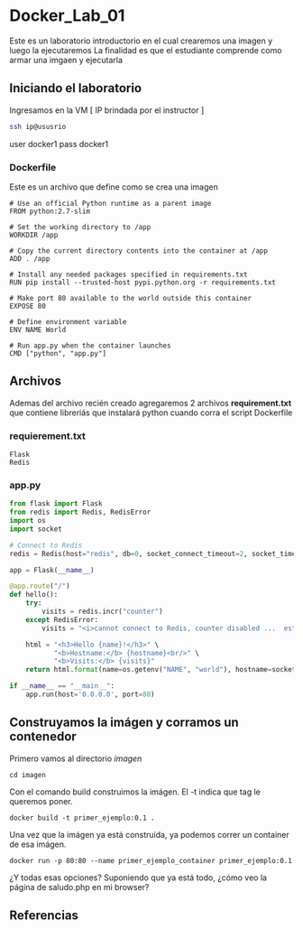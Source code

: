 # Docker_Lab_01

Este es un laboratorio introductorio en el cual crearemos una imagen y luego la ejecutaremos
La finalidad es que el estudiante comprende como armar una imgaen y ejecutarla

## Iniciando el laboratorio

Ingresamos en la VM [ IP brindada por el instructor ]
```bash
ssh ip@ususrio
```

user docker1
pass docker1

### Dockerfile

Este es un archivo que define como se crea una imagen

```docker
# Use an official Python runtime as a parent image
FROM python:2.7-slim

# Set the working directory to /app
WORKDIR /app

# Copy the current directory contents into the container at /app
ADD . /app

# Install any needed packages specified in requirements.txt
RUN pip install --trusted-host pypi.python.org -r requirements.txt

# Make port 80 available to the world outside this container
EXPOSE 80

# Define environment variable
ENV NAME World

# Run app.py when the container launches
CMD ["python", "app.py"]

````
## Archivos
Ademas del archivo recién creado agregaremos 2 archivos
**requirement.txt** que contiene libreriás que instalará python cuando corra el script Dockerfile

### requierement.txt
````
Flask
Redis
````

### app.py
```python
from flask import Flask
from redis import Redis, RedisError
import os
import socket

# Connect to Redis
redis = Redis(host="redis", db=0, socket_connect_timeout=2, socket_timeout=2)

app = Flask(__name__)

@app.route("/")
def hello():
    try:
        visits = redis.incr("counter")
    except RedisError:
        visits = "<i>cannot connect to Redis, counter disabled ...  esta la base ... </i>"

    html = "<h3>Hello {name}!</h3>" \
           "<b>Hostname:</b> {hostname}<br/>" \
           "<b>Visits:</b> {visits}"
    return html.format(name=os.getenv("NAME", "world"), hostname=socket.gethostname(), visits=visits)

if __name__ == "__main__":
    app.run(host='0.0.0.0', port=80)
````

## Construyamos la imágen y corramos un contenedor

Primero vamos al directorio *imagen*

`cd imagen`

Con el comando build construimos la imágen. El -t indica que tag le queremos poner.

`docker build -t primer_ejemplo:0.1 .`

Una vez que la imágen ya está construida, ya podemos correr un container de esa imágen.

`docker run -p 80:80 --name primer_ejemplo_container primer_ejemplo:0.1`

¿Y todas esas opciones?
Suponiendo que ya está todo, ¿cómo veo la página de saludo.php en mi browser?

## Referencias
